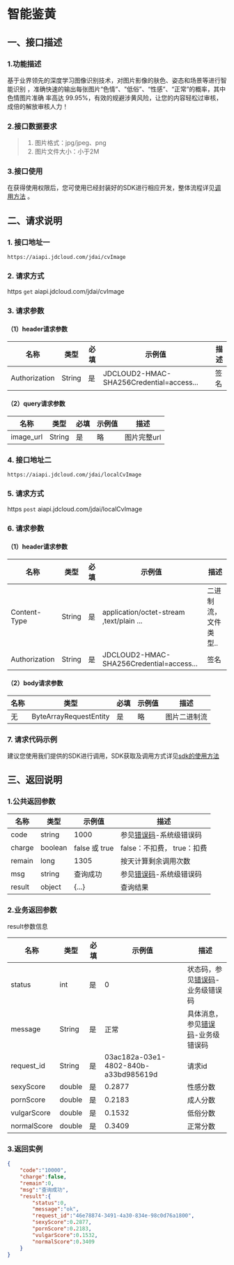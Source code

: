 # 智能鉴黄 

## 一、接口描述 
  
### 1.功能描述 

基于业界领先的深度学习图像识别技术，对图片影像的肤色、姿态和场景等进行智能识别
，准确快速的输出每张图片“色情”、"低俗”、“性感”、“正常”的概率，其中色情图片准确
率高达 99.95%，有效的规避涉黄风险，让您的内容轻松过审核，成倍的解放审核人力！

### 2.接口数据要求
> 1. 图片格式：jpg/jpeg、png
> 2. 图片文件大小：小于2M


### 3.接口使用 

在获得使用权限后，您可使用已经封装好的SDK进行相应开发，整体流程详见[调用方法](../Operation-Guide/call-methods.md)  。

## 二、请求说明 

### 1. 接口地址一

```
https://aiapi.jdcloud.com/jdai/cvImage
```

### 2. 请求方式
https `get` aiapi.jdcloud.com/jdai/cvImage

### 3. 请求参数
#### （1）header请求参数

名称 | 类型 | 必填 | 示例值	| 描述
------|------|-----|-----|-----
Authorization | String | 是 | JDCLOUD2-HMAC-SHA256Credential=access... | 签名

#### （2）query请求参数

名称 | 类型 | 必填 | 示例值	| 描述
------|------|-----|-----|-----
image_url | String | 是 | 略 | 图片完整url

### 4. 接口地址二

```
https://aiapi.jdcloud.com/jdai/localCvImage
```

### 5. 请求方式
https `post` aiapi.jdcloud.com/jdai/localCvImage

### 6. 请求参数
#### （1）header请求参数

名称 | 类型 | 必填 | 示例值	| 描述
------|------|-----|-----|-----
Content-Type | String | 是 | application/octet-stream ,text/plain ...| 二进制流，文件类型..
Authorization | String | 是 | JDCLOUD2-HMAC-SHA256Credential=access... | 签名

#### （2）body请求参数

名称 | 类型 | 必填 | 示例值	| 描述
------|------|-----|-----|-----
 无 | ByteArrayRequestEntity| 是 | 略 | 图片二进制流

### 7. 请求代码示例
建议您使用我们提供的SDK进行调用，SDK获取及调用方式详见[sdk的使用方法](../Operation-Guide/Use-Sdk.md)

## 三、返回说明 ##
### 1.公共返回参数 ###
名称 | 类型 | 示例值 | 描述
------|-----|-----|-----
code | string | 1000 | 参见[错误码](Error-Code.md)-系统级错误码
charge | boolean | false 或 true | false：不扣费， true：扣费
remain | long | 1305 | 按天计算剩余调用次数
msg | string | 查询成功 | 参见[错误码](Error-Code.md)-系统级错误码
result | object | {...} | 查询结果

### 2.业务返回参数 ###

result参数信息

名称 | 类型 | 必填 | 示例值	| 描述
------|------|-----|-----|-----
status | int | 是 | 0	 | 状态码，参见[错误码](Error-Code.md)-业务级错误码
message | String | 是 | 正常 |  具体消息，参见[错误码](Error-Code.md)-业务级错误码
request_id | String | 是 | 03ac182a-03e1-4802-840b-a33bd985619d	 | 请求id
sexyScore | double | 是 | 0.2877 | 性感分数
pornScore | double | 是 | 0.2183 | 成人分数
vulgarScore | double | 是 | 0.1532 | 低俗分数
normalScore | double | 是 | 0.3409 | 正常分数

### 3.返回实例 ###

```JSON
{
    "code":"10000",
    "charge":false,
    "remain":0,
    "msg":"查询成功",
    "result":{
        "status":0,
        "message":"ok",
        "request_id":"46e78874-3491-4a30-834e-98c0d76a1800",
        "sexyScore":0.2877,
        "pornScore":0.2183,
        "vulgarScore":0.1532,
        "normalScore":0.3409
    }
}
```






